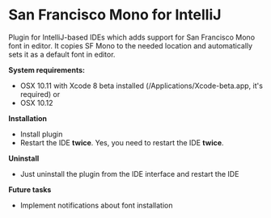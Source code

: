 # San Francisco Mono for IntelliJ
Plugin for IntelliJ-based IDEs which adds support for San Francisco Mono font in editor.
It copies SF Mono to the needed location and automatically sets it as a default font in editor.  

**System requirements:**
- OSX 10.11 with Xcode 8 beta installed (/Applications/Xcode-beta.app, it's required)
or
- OSX 10.12

**Installation**
- Install plugin
- Restart the IDE **twice**. Yes, you need to restart the IDE **twice**.

**Uninstall**
- Just uninstall the plugin from the IDE interface and restart the IDE

**Future tasks**
- Implement notifications about font installation
